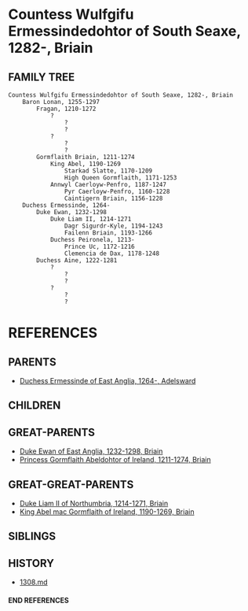 # Countess Wulfgifu Ermessindedohtor of South Seaxe, 1282-, Briain

## FAMILY TREE
```
Countess Wulfgifu Ermessindedohtor of South Seaxe, 1282-, Briain
    Baron Lonan, 1255-1297
        Fragan, 1210-1272
            ?
                ?
                ?
            ?
                ?
                ?
        Gormflaith Briain, 1211-1274
            King Abel, 1190-1269
                Starkad Slatte, 1170-1209
                High Queen Gormflaith, 1171-1253
            Annwyl Caerloyw-Penfro, 1187-1247
                Pyr Caerloyw-Penfro, 1160-1228
                Caintigern Briain, 1156-1228
    Duchess Ermessinde, 1264-
        Duke Ewan, 1232-1298
            Duke Liam II, 1214-1271
                Dagr Sigurdr-Kyle, 1194-1243
                Failenn Briain, 1193-1266
            Duchess Peironela, 1213-
                Prince Uc, 1172-1216
                Clemencia de Dax, 1178-1248
        Duchess Aine, 1222-1281
            ?
                ?
                ?
            ?
                ?
                ?

```


# REFERENCES

## PARENTS 
* [Duchess Ermessinde of East Anglia, 1264-, Adelsward](ermessinde_1264.md)

## CHILDREN 

## GREAT-PARENTS 
* [Duke Ewan of East Anglia, 1232-1298, Briain](ewan_1232.md)
* [Princess Gormflaith Abeldohtor of Ireland, 1211-1274, Briain](gormflaith_abeldohtor_1211.md)

## GREAT-GREAT-PARENTS 
* [Duke Liam II of Northumbria, 1214-1271, Briain](liam_ii_1214.md)
* [King Abel mac Gormflaith of Ireland, 1190-1269, Briain](abel_mac_gormflaith_1190.md)
## SIBLINGS

 
## HISTORY
* [1308.md](../h/1309.md)

#### END REFERENCES
